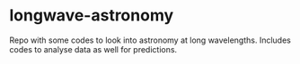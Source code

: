 # longwave-astronomy

Repo with some codes to look into astronomy at long wavelengths. Includes codes to analyse data as well for predictions.
